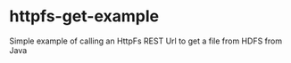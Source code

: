 httpfs-get-example
==================

Simple example of calling an HttpFs REST Url to get a file from HDFS from Java 

